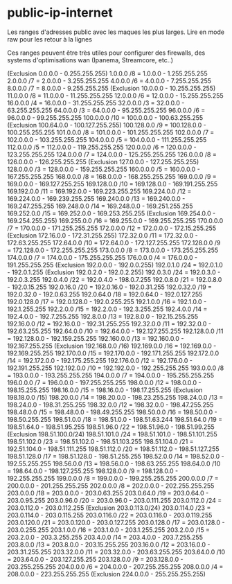 # public-ip-internet
Les ranges d'adresses public avec les maques les plus larges.
Lire en mode raw pour les retour à la lignes

Ces ranges peuvent être très utiles pour configurer des firewalls, des systems d'optimisations wan (Ipanema, Streamcore, etc..)

(Exclusion 0.0.0.0 - 0.255.255.255)
1.0.0.0      /8 = 1.0.0.0 - 1.255.255.255
2.0.0.0      /7 = 2.0.0.0 - 3.255.255.255
4.0.0.0      /6 = 4.0.0.0 - 7.255.255.255
8.0.0.0      /7 = 8.0.0.0 - 9.255.255.255
(Exclusion 10.0.0.0 - 10.255.255.255)
11.0.0.0     /8 = 11.0.0.0 - 11.255.255.255
12.0.0.0     /6 = 12.0.0.0 - 15.255.255.255
16.0.0.0     /4 = 16.0.0.0 - 31.255.255.255
32.0.0.0     /3 = 32.0.0.0 - 63.255.255.255
64.0.0.0     /3 = 64.0.0.0 - 95.255.255.255
96.0.0.0     /6 = 96.0.0.0 - 99.255.255.255
100.0.0.0   /10 = 100.0.0.0 - 100.63.255.255
(Exclusion 100.64.0.0 - 100.127.255.255)
100.128.0.0 /9 = 100.128.0.0 - 100.255.255.255
101.0.0.0    /8 = 101.0.0.0 - 101.255.255.255
102.0.0.0    /7 = 102.0.0.0 - 103.255.255.255
104.0.0.0    /5 = 104.0.0.0 - 111.255.255.255
112.0.0.0    /5 = 112.0.0.0 - 119.255.255.255
120.0.0.0    /6 = 120.0.0.0 - 123.255.255.255
124.0.0.0    /7 = 124.0.0.0 - 125.255.255.255
126.0.0.0    /8 = 126.0.0.0 - 126.255.255.255
(Exclusion 127.0.0.0 - 127.255.255.255)
128.0.0.0    /3  = 128.0.0.0 - 159.255.255.255
160.0.0.0    /5  = 160.0.0.0 - 167.255.255.255
168.0.0.0    /8  = 168.0.0.0 - 168.255.255.255
169.0.0.0    /9  = 169.0.0.0 - 169.127.255.255
169.128.0.0  /10 = 169.128.0.0 - 169.191.255.255
169.192.0.0  /11 = 169.192.0.0 - 169.223.255.255
169.224.0.0  /12 = 169.224.0.0 - 169.239.255.255
169.240.0.0  /13 = 169.240.0.0 - 169.247.255.255
169.248.0.0  /14 = 169.248.0.0 - 169.251.255.255
169.252.0.0  /15 = 169.252.0.0 - 169.253.255.255
(Exclusion 169.254.0.0 - 169.254.255.255)
169.255.0.0  /16 = 169.255.0.0 - 169.255.255.255
170.0.0.0    /7  = 170.0.0.0 - 171.255.255.255
172.0.0.0    /12 = 172.0.0.0 - 172.15.255.255
(Exclusion 172.16.0.0 - 172.31.255.255)
172.32.0.0   /11 = 172.32.0.0 - 172.63.255.255
172.64.0.0   /10 = 172.64.0.0 - 172.127.255.255
172.128.0.0  /9  = 172.128.0.0 - 172.255.255.255
173.0.0.0    /8  = 173.0.0.0 - 173.255.255.255
174.0.0.0    /7  = 174.0.0.0 - 175.255.255.255
176.0.0.0    /4  = 176.0.0.0 - 191.255.255.255
(Exclusion 192.0.0.0 - 192.0.0.255)
192.0.1.0    /24 = 192.0.1.0 - 192.0.1.255
(Exclusion 192.0.2.0 - 192.0.2.255)
192.0.3.0    /24 = 192.0.3.0 - 192.0.3.255
192.0.4.0    /22 = 192.0.4.0 - 198.0.7.255
192.0.8.0    /21 = 192.0.8.0 - 192.0.15.255
192.0.16.0   /20 = 192.0.16.0 - 192.0.31.255
192.0.32.0   /19 = 192.0.32.0 - 192.0.63.255
192.0.64.0   /18 = 192.0.64.0 - 192.0.127.255
192.0.128.0  /17 = 192.0.128.0 - 192.0.255.255
192.1.0.0    /16 = 192.1.0.0 - 192.1.255.255
192.2.0.0    /15 = 192.2.0.0 - 192.3.255.255
192.4.0.0    /14 = 192.4.0.0 - 192.7.255.255
192.8.0.0    /13 = 192.8.0.0 - 192.15.255.255
192.16.0.0   /12 = 192.16.0.0 - 192.31.255.255
192.32.0.0   /11 = 192.32.0.0 - 192.63.255.255
192.64.0.0   /10 = 192.64.0.0 - 192.127.255.255
192.128.0.0  /11 = 192.128.0.0 - 192.159.255.255
192.160.0.0  /13 = 192.160.0.0 - 192.167.255.255
(Exclusion 192.168.0.0 /16)
192.169.0.0  /16 = 192.169.0.0 - 192.169.255.255
192.170.0.0  /15 = 192.170.0.0 - 192.171.255.255
192.172.0.0  /14 = 192.172.0.0 - 192.175.255.255
192.176.0.0  /12 = 192.176.0.0 - 192.191.255.255
192.192.0.0  /10 = 192.192.0.0 - 192.255.255.255
193.0.0.0    /8  = 193.0.0.0 - 193.255.255.255
194.0.0.0    /7  = 194.0.0.0 - 195.255.255.255
196.0.0.0    /7  = 196.0.0.0 - 197.255.255.255
198.0.0.0    /12 = 198.0.0.0 - 198.15.255.255
198.16.0.0   /15 = 198.16.0.0 - 198.17.255.255
(Exclusion 198.18.0.0 /15)
198.20.0.0   /14 = 198.20.0.0 - 198.23.255.255
198.24.0.0   /13 = 198.24.0.0 - 198.31.255.255
198.32.0.0   /12 = 198.32.0.0 - 198.47.255.255
198.48.0.0   /15 = 198.48.0.0 - 198.49.255.255
198.50.0.0   /16 = 198.50.0.0 - 198.50.255.255
198.51.0.0   /18 = 198.51.0.0 - 198.51.63.244
198.51.64.0  /19 = 198.51.64.0 - 198.51.95.255
198.51.96.0  /22 = 198.51.96.0 - 198.51.99.255
(Exclusion 198.51.100.0/24)
198.51.101.0 /24 = 198.51.101.0 - 198.51.101.255
198.51.102.0 /23 = 198.51.102.0 - 198.51.103.255
198.51.104.0 /21 = 192.51.104.0 - 198.51.111.255
198.51.112.0 /20 = 198.51.112.0 - 198.51.127.255
198.51.128.0 /17 = 198.51.128.0 - 198.51.255.255
198.52.0.0   /14 = 198.52.0.0 - 192.55.255.255
198.56.0.0   /13 = 198.56.0.0 - 198.63.255.255
198.64.0.0   /10 = 198.64.0.0 - 198.127.255.255
198.128.0.0  /9  = 198.128.0.0 - 192.255.255.255
199.0.0.0    /8  = 199.0.0.0 - 199.255.255.255
200.0.0.0    /7  = 200.0.0.0 - 201.255.255.255
202.0.0.0    /8  = 202.0.0.0 - 202.255.255.255
203.0.0.0    /18 = 203.0.0.0 - 203.0.63.255
203.0.64.0   /19 = 203.0.64.0 - 203.0.95.255
203.0.96.0   /20 = 203.0.96.0 - 203.0.111.255
203.0.112.0  /24 = 203.0.112.0 - 203.0.112.255
(Exclusion 203.0.113.0/24)
203.0.114.0  /23 = 203.0.114.0 - 203.0.115.255
203.0.116.0  /22 = 203.0.116.0 - 203.0.119.255
203.0.120.0  /21 = 203.0.120.0 - 203.0.127.255
203.0.128.0  /17 = 203.0.128.0 - 203.0.255.255
203.1.0.0 /16 = 203.1.0.0 - 203.1.255.255
203.2.0.0 /15 = 203.2.0.0 - 203.3.255.255
203.4.0.0 /14 = 203.4.0.0 - 203.7.255.255
203.8.0.0 /13 = 203.8.0.0 - 203.15.255.255
203.16.0.0 /12 = 203.16.0.0 - 203.31.255.255
203.32.0.0 /11 = 203.32.0.0 - 203.63.255.255
203.64.0.0 /10 = 203.64.0.0 - 203.127.255.255
203.128.0.0 /9 = 203.128.0.0 - 203.255.255.255
204.0.0.0    /6  = 204.0.0.0 - 207.255.255.255
208.0.0.0    /4  = 208.0.0.0 - 223.255.255.255
(Exclusion 224.0.0.0 - 255.255.255.255)

